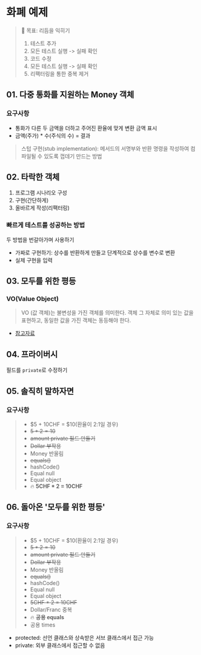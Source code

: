 # 화폐 예제

> 🚀 목표: 리듬을 익히기
>
> 1. 테스트 추가
> 2. 모든 테스트 실행 -> 실패 확인
> 3. 코드 수정
> 4. 모든 테스트 실행 -> 실패 확인
> 5. 리팩터링을 통한 중복 제거

## 01. 다중 통화를 지원하는 Money 객체

### 요구사항

- 통화가 다른 두 금액을 더하고 주어진 환율에 맞게 변환 금액 표시
- 금액(주가) * 수(주식의 수) = 결과

> 스텁 구현(stub implementation): 메서드의 서명부와 반환 명령을 작성하여 컴파일될 수 있도록 껍데기 만드는 방법

## 02. 타락한 객체

1. 프로그램 시나리오 구성
2. 구현(간단하게)
3. 올바르게 작성(리팩터링)

### 빠르게 테스트를 성공하는 방법

두 방법을 번갈아가며 사용하기

- 가짜로 구현하기: 상수를 반환하게 만들고 단계적으로 상수를 변수로 변환
- 실제 구현을 입력

## 03. 모두를 위한 평등

### VO(Value Object)

> VO (값 객체)는 불변성을 가진 객체를 의미한다. 객체 그 자체로 의미 있는 값을 표현하고, 동일한 값을 가진 객체는 동등해야 한다.

- [참고자료](https://hudi.blog/value-object/)

## 04. 프라이버시

필드를 `private`로 수정하기

## 05. 솔직히 말하자면

### 요구사항

> - $5 + 10CHF = $10(환율이 2:1일 경우)
> - ~~$5 * 2 = 10$~~
> - ~~amount private 필드 만들기~~
> - ~~Dollar 부작용~~
> - Money 반올림
> - ~~equals()~~
> - hashCode()
> - Equal null
> - Equal object
> - 🔥 **5CHF * 2 = 10CHF**

## 06. 돌아온 '모두를 위한 평등'

### 요구사항

> - $5 + 10CHF = $10(환율이 2:1일 경우)
> - ~~$5 * 2 = 10$~~
> - ~~amount private 필드 만들기~~
> - ~~Dollar 부작용~~
> - Money 반올림
> - ~~equals()~~
> - hashCode()
> - Equal null
> - Equal object
> - ~~5CHF * 2 = 10CHF~~
> - Dollar/Franc 중복
> - 🔥 **공용 equals**
> - 공용 times

- protected: 선언 클래스와 상속받은 서브 클래스에서 접근 가능
- private: 외부 클래스에서 접근할 수 없음
